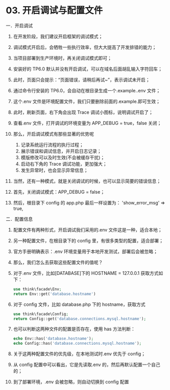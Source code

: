 # 03. 开启调试与配置文件

一．开启调试 

1. 在开发阶段，我们建议开启框架的调试模式； 
2. 调试模式开启后，会牺牲一些执行效率，但大大提高了开发排错的能力；
3. 当项目部署到生产环境时，再关闭调试模式即可；
4. 安装好的 TP6.0 默认并没有开启调试，可以在域名后面胡乱输入字符回车；
5. 此时，页面只会提示：“页面错误，请稍后再试~”，表示调试未开启；
6.  通过命令行安装的 TP6.0，会自动在根目录生成一个.example..env 文件； 
7. 这个.env 文件是环境配置文件，我们只要删除前面的.example.即可生效；
8. 此时，刷新页面，右下角会出现 Trace 调试小图标，说明调试开启了；
9. 查看.env 文件，打开调试的环境变量为 APP_DEBUG = true，false 关闭；
10. 那么，开启调试模式有那些显著的优势呢
    1. 记录系统运行流程的执行过程； 
    2. 展示错误和调试信息，并开启日志记录；
    3. 模版修改可以及时生效(不会被缓存干扰)；
    4. 启动右下角的 Trace 调试功能，更加强大；
    5. 发生异常时，也会显示异常信息；

11. 当然，还有一种模式，就是关闭调试的时候，也可以显示简要的错误信息；
12. 首先，关闭调试模式：APP_DEBUG = false；
13. 然后，根目录下 config 的 app.php 最后一样设置为： 'show_error_msg' => true,

二．配置信息

1. 配置文件有两种形式，开启调试我们采用的.env 文件这是一种，适合本地； 

2. 另一种配置文件，在根目录下的 config 里，有很多类型的配置，适合部署；

3. 官方手册明确表示：.env 环境变量用于本地开发测试，部署后会被忽略；

4. 那么，我们怎么去获取这些配置文件的值呢？ 

5. 对于.env 文件，比如[DATABASE]下的 HOSTNAME = 127.0.0.1 获取方式如下：

   ```php
   use think\facade\Env;
   return Env::get('database.hostname')
   ```

6. 对于 config 文件，比如 database.php 下的 hostname，获取方式

   ```php
   use think\facade\Config;
   return Config::get('database.connections.mysql.hostname');
   ```

7. 也可以判断这两种文件的配置是否存在，使用 has 方法判断：

   ```php
   echo Env::has('database.hostname');
   echo Config::has('database.connections.mysql.hostname');
   ```

8. 关于这两种配置文件的优先级，在本地测试时.env 优先于 config；
9. 从 config 配置中可以看出，它是先读取.env 的，然后再默认配置一个自己的； 
10. 到了部署环境，.env 会被忽略，则自动切换到 config 配置

